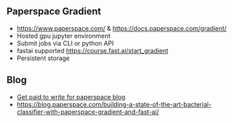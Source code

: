 ## Paperspace Gradient
* https://www.paperspace.com/ & https://docs.paperspace.com/gradient/
* Hosted gpu jupyter environment
* Submit jobs via CLI or python API
* fastai supported https://course.fast.ai/start_gradient
* Persistent storage

## Blog
* [Get paid to write for paperspace blog](https://blog.paperspace.com/write-for-paperspace/)
* https://blog.paperspace.com/building-a-state-of-the-art-bacterial-classifier-with-paperspace-gradient-and-fast-ai/